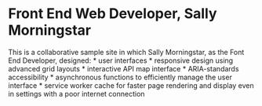 # Front End Web Developer, Sally Morningstar

This is a collaborative sample site in which Sally Morningstar, as the Font End Developer, designed:
	* user interfaces
	* responsive design using advanced grid layouts
	* interactive API map interface
	* ARIA-standards accessibility
	* asynchronous functions to efficiently manage the user interface
	* service worker cache for faster page rendering and display even in settings with a poor internet connection


